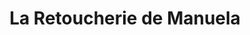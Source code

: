 ---
title: "La Retoucherie de Manuela"
url: /caracas/la-retoucherie-de-manuela-av-francisco-de-miranda-2/
shop: sastre
---